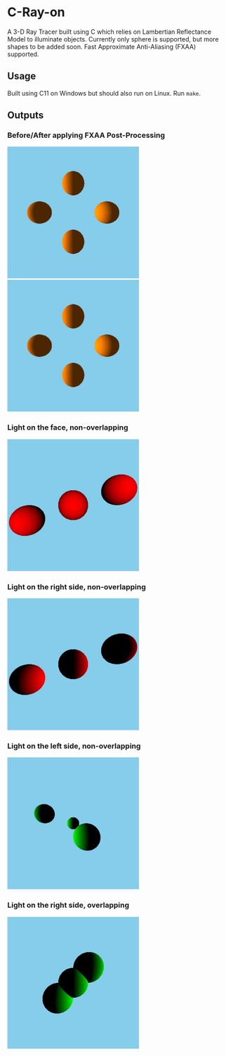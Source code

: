 # C-Ray-on
A 3-D Ray Tracer built using C which relies on Lambertian Reflectance Model to illuminate objects.
Currently only sphere is supported, but more shapes to be added soon.
Fast Approximate Anti-Aliasing (FXAA) supported.

## Usage
Built using C11 on Windows but should also run on Linux.
Run `make`.

## Outputs
### Before/After applying FXAA Post-Processing
<p align="left">
  <img src="assets/nonfxaa.jpg" width="300" height="300"/>
  <img src="assets/fxaa.jpg" width="300" height = "300"/>
</p>

### Light on the face, non-overlapping
<img src="assets/forwardfacingnonoverlapping.jpg" width="300" height="300">

### Light on the right side, non-overlapping
<img src="assets/lighttotherightnonoverlapping.jpg" width="300" height="300">

### Light on the left side, non-overlapping
<img src="assets/lighttotheleftnonoverlapping.jpg" width="300" height="300">

### Light on the right side, overlapping
<img src="assets/lighttotherightoverlapping.jpg" width="300" height="300">


